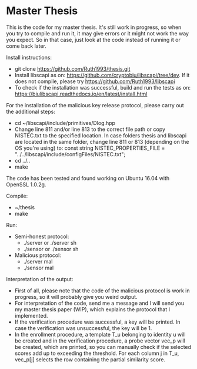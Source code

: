 # Master Thesis
This is the code for my master thesis. It's still work in progress, so when you try to compile and run it, it may give errors or it might not work the way you expect. So in that case, just look at the code instead of running it or come back later.

Install instructions:
- git clone https://github.com/Ruth1993/thesis.git
- Install libscapi as on: https://github.com/cryptobiu/libscapi/tree/dev. If it does not compile, please try https://github.com/Ruth1993/libscapi
- To check if the installation was successful, build and run the tests as on: https://biulibscapi.readthedocs.io/en/latest/install.html

For the installation of the malicious key release protocol, please carry out the additional steps:
- cd ~/libscapi/include/primitives/Dlog.hpp
- Change line 811 and/or line 813 to the correct file path or copy NISTEC.txt to the specified location. In case folders thesis and libscapi are located in the same folder, change line 811 or 813 (depending on the OS you're using) to: const string NISTEC_PROPERTIES_FILE = "../../libscapi/include/configFiles/NISTEC.txt";
- cd ../..
- make


The code has been tested and found working on Ubuntu 16.04 with OpenSSL 1.0.2g.

Compile:
- ~/thesis
- make

Run:
- Semi-honest protocol:
	- ./server or ./server sh
	- ./sensor or ./sensor sh
- Malicious protocol:
	- ./server mal
	- ./sensor mal

Interpretation of the output:
- First of all, please note that the code of the malicious protocol is work in progress, so it will probably give you weird output.
- For interpretation of the code, send me a message and I will send you my master thesis paper (WIP), which explains the protocol that I implemented.
- If the verification procedure was successful, a key will be printed. In case the verification was unsuccessful, the key will be 1.
- In the enrollment procedure, a template T_u belonging to identity u will be created and in the verification procedure, a probe vector vec_p will be created, which are printed, so you can manually check if the selected scores add up to exceeding the threshold. For each column j in T_u, vec_p[j] selects the row containing the partial similarity score.
